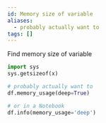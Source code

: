 ```yaml
---
id: Memory size of variable
aliases:
  - probably actually want to
tags: []
---
```




Find memory size of variable
```python
import sys
sys.getsizeof(x) 

# probably actually want to
df.memory_usage(deep=True)

# or in a Notebook
df.info(memory_usage='deep')
```

